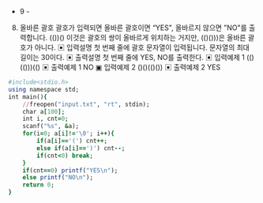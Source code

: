 - 9 -
8. 올바른 괄호
괄호가 입력되면 올바른 괄호이면 “YES", 올바르지 않으면 ”NO"를 출력합니다.
(())() 이것은 괄호의 쌍이 올바르게 위치하는 거지만, (()()))은 올바른 괄호가 아니다.
▣ 입력설명
첫 번째 줄에 괄호 문자열이 입력됩니다. 문자열의 최대 길이는 30이다.
▣ 출력설명
첫 번째 줄에 YES, NO를 출력한다.
▣ 입력예제 1
(()(()))(()
▣ 출력예제 1
NO
▣ 입력예제 2
()()(()())
▣ 출력예제 2
YES


```ruby
#include<stdio.h>
using namespace std;
int main(){
	//freopen("input.txt", "rt", stdin);
	char a[100];
	int i, cnt=0;
	scanf("%s", &a);
	for(i=0; a[i]!='\0'; i++){
		if(a[i]=='(') cnt++;
		else if(a[i]==')') cnt--;
		if(cnt<0) break;
	}
	if(cnt==0) printf("YES\n");
	else printf("NO\n");
	return 0;
}
```